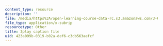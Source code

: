 ```yaml
---
content_type: resource
description: ''
file: /media/https%3A/open-learning-course-data-rc.s3.amazonaws.com/3-091sc-introduction-to-solid-state-chemistry-fall-2010/423a099b0319b02adef6c3db563aefcf_up3zP2z81SE.srt
file_type: application/x-subrip
resourcetype: Other
title: 3play caption file
uid: 423a099b-0319-b02a-def6-c3db563aefcf
---
```

